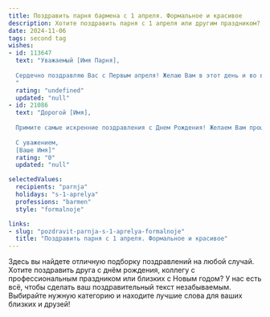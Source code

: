```yaml
---
title: Поздравить парня бармена с 1 апреля. Формальное и красивое
description: Хотите поздравить парня с 1 апреля или другим праздником? Наш ИИ создаст незабываемое поздравление, а вы обязательно выделитесь среди других.  
date: 2024-11-06
tags: second tag
wishes:
- id: 113647
  text: "Уважаемый [Имя Парня],
  
  Сердечно поздравляю Вас с Первым апреля! Желаю Вам в этот день и во все последующие дни успехов в Вашей непростой, но интересной профессии бармена,  творческих свершений,  благополучия и неизменного  хорошего настроения.  Пусть Ваш профессионализм всегда высоко ценится, а работа приносит  удовлетворение и радость.
  "
  rating: "undefined"
  updated: "null"
- id: 21086
  text: "Дорогой [Имя],
  
  Примите самые искренние поздравления с Днем Рождения! Желаем Вам процветания в профессии бармена, творческих идей и успехов в работе. Пусть каждый день приносит новые радости и интересные встречи. Счастья, здоровья и благополучия в личной жизни.
  
  С уважением,
  [Ваше Имя]"
  rating: "0"
  updated: "null"

selectedValues:
  recipients: "parnja"
  holidays: "s-1-aprelya"
  professions: "barmen"
  style: "formalnoje"

links:
- slug: "pozdravit-parnja-s-1-aprelya-formalnoje"
  title: "Поздравить парня с 1 апреля. Формальное и красивое"
---
```


Здесь вы найдете отличную подборку поздравлений на любой случай. 
Хотите поздравить друга с днём рождения, коллегу с профессиональным праздником или близких с Новым годом? У нас есть всё, чтобы сделать ваш поздравительный текст незабываемым. Выбирайте нужную категорию и находите лучшие слова для ваших близких и друзей!
